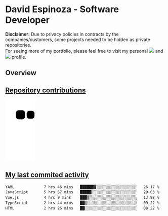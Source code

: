 # David Espinoza - Software Developer
<div id="links">
  <p>
    <strong>Disclaimer:</strong> Due to privacy policies in contracts by the companies/customers, some projects needed to be hidden as private repositories. <br />
For seeing more of my portfolio, please feel free to visit my personal <a href="https://davidespinoza.dev" target="_blank"><img src="https://img.shields.io/badge/website-000000?style=for-the-badge&logo=About.me&logoColor=white" target="_blank"></a> and <a href="https://www.linkedin.com/in/despinozap" target="_blank"><img src="https://img.shields.io/badge/LinkedIn-0077B5?style=for-the-badge&logo=linkedin&logoColor=white" target="_blank"></a> profile.
  </p>
</div>

## Overview

<div id="stats">
  <a href="https://github.com/despinozap">
  <!--
    <img height="180em" style="margin: 0em 10em;" src="https://github-readme-stats.vercel.app/api?username=despinozap&show_icons=true&include_all_commits=true&count_private=true&theme=default"/>
    <img height="180em" style="margin: 0em 10em;" src="https://github-readme-stats.vercel.app/api/top-langs/?username=despinozap&layout=compact&langs_count=7&theme=default"/>
  -->
</div>
 
## Repository contributions
<div id="snake"> 

  ![Snake animation](https://github.com/despinozap/despinozap/blob/output/github-contribution-grid-snake.svg)
</div>

## My last commited activity
<!--START_SECTION:waka-->

```txt
YAML             7 hrs 46 mins   ██████▓░░░░░░░░░░░░░░░░░░   26.17 %
JavaScript       5 hrs 57 mins   █████░░░░░░░░░░░░░░░░░░░░   20.03 %
Vue.js           4 hrs 9 mins    ███▒░░░░░░░░░░░░░░░░░░░░░   13.98 %
TypeScript       2 hrs 44 mins   ██▒░░░░░░░░░░░░░░░░░░░░░░   09.22 %
HTML             2 hrs 26 mins   ██░░░░░░░░░░░░░░░░░░░░░░░   08.22 %
```

<!--END_SECTION:waka-->
